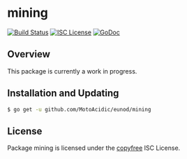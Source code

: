 mining
======

[![Build Status](https://github.com/MotoAcidic/eunod/workflows/Build%20and%20Test/badge.svg)](https://github.com/MotoAcidic/eunod/actions)
[![ISC License](http://img.shields.io/badge/license-ISC-blue.svg)](http://copyfree.org)
[![GoDoc](https://img.shields.io/badge/godoc-reference-blue.svg)](https://pkg.go.dev/github.com/MotoAcidic/eunod/mining)

## Overview

This package is currently a work in progress.

## Installation and Updating

```bash
$ go get -u github.com/MotoAcidic/eunod/mining
```

## License

Package mining is licensed under the [copyfree](http://copyfree.org) ISC
License.
